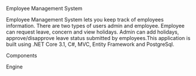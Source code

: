 Employee Management System

Employee Management System lets you keep track of employees information. There are two types of users admin and employee. Employee can request leave, concern and view holidays.
Admin can add holidays, approve/disapprove leave status submitted by employees.This application is built using .NET Core 3.1, C#, MVC, Entity Framework and PostgreSql.

Components

Engine
